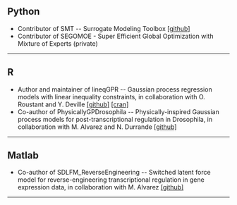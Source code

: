 ## Python

- Contributor of SMT -- Surrogate Modeling Toolbox [[github]](https://github.com/SMTorg) 
- Contributor of SEGOMOE - Super Efficient Global Optimization with Mixture of Experts (private)

---


## R

- Author and maintainer of lineqGPR -- Gaussian process regression models with linear inequality constraints, in collaboration with O. Roustant and Y. Deville [[github]](https://github.com/anfelopera/lineqGPR) [[cran]](https://cran.r-project.org/web/packages/lineqGPR/index.html) 
- Co-author of PhysicallyGPDrosophila -- Physically-inspired Gaussian process models for post-transcriptional regulation in Drosophila, in collaboration with M. Alvarez and N. Durrande [[github]](https://github.com/anfelopera/PhysicallyGPDrosophila)

---

## Matlab

- Co-author of SDLFM\_ReverseEngineering -- Switched latent force model for reverse-engineering transcriptional regulation in gene expression data, in collaboration with M. Alvarez [[github]](https://github.com/anfelopera/SDLFM_ReverseEngineering)

---

